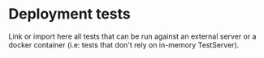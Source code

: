 # Deployment tests

Link or import here all tests that can be run against an external server or
a docker container (i.e: tests that don't rely on in-memory TestServer).
